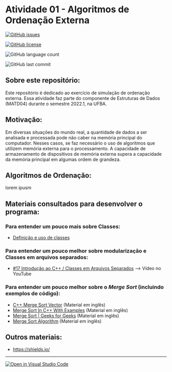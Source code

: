 # **Atividade 01 - Algoritmos de Ordenação Externa**

<p align="center">

  [![GitHub issues](https://img.shields.io/github/issues/MATD04-2022-1/lista-exercicios-01-matheusvictor)](https://github.com/MATD04-2022-1/lista-exercicios-01-matheusvictor/issues?q=is%3Aopen+is%3Aissue)

  [![GitHub license](https://img.shields.io/github/license/MATD04-2022-1/lista-exercicios-01-matheusvictor)](https://github.com/MATD04-2022-1/lista-exercicios-01-matheusvictor/blob/main/LICENSE)

  ![GitHub language count](https://img.shields.io/github/languages/count/MATD04-2022-1/lista-exercicios-01-matheusvictor?style=plastic)

  ![GitHub last commit](https://img.shields.io/github/last-commit/MATD04-2022-1/lista-exercicios-01-matheusvictor)
</p>

## **Sobre este repositório:**

Este repositório é dedicado ao exercício de simulação de ordenação externa. Essa atividade faz parte do componente de Estruturas de Dados (MATD04) durante o semestre 2022.1, na UFBA.
## **Motivação:**

Em diversas situações do mundo real, a quantidade de dados a ser analisada e processada pode não caber na memória principal do computador. Nesses casos, se faz necessário o uso de algoritmos que utilizem memória externa para o processamento. A capacidade de armazenamento de dispositivos de memória externa supera a capacidade da memória principal em algumas ordem de grandeza. 

## **Algoritmos de Ordenação:**

lorem ipusm

## **Materiais consultados para desenvolver o programa:**
### Para entender um pouco mais sobre Classes:

- [Definição e uso de classes](https://homepages.dcc.ufmg.br/~rodolfo/aedsi-2-10/Classes/classe.html)

### Para entender um pouco melhor sobre modularização e Classes em arquivos separados:
  - [#17 Introdução ao C++ / Classes em Arquivos Separados](https://www.youtube.com/watch?v=jrhofSNMalY&list=PLrOyM49ctTx9ZSF7W5y14ikyiZjLqWvx5&index=66) --> Vídeo no YouTube

### Para entender um pouco melhor sobre o *Merge Sort* (incluindo exemplos de código):

- [C++ Merge Sort Vector](https://slaystudy.com/c-merge-sort-vector/) (Material em inglês)
- [Merge Sort In C++ With Examples](https://www.softwaretestinghelp.com/merge-sort/) (Material em inglês)
- [Merge Sort | Geeks for Geeks](https://www.geeksforgeeks.org/merge-sort/) (Material em inglês)
- [Merge Sort Algorithm](https://www.programiz.com/dsa/merge-sort) (Material em inglês)

## Outros materiais:
* https://shields.io/

-------

[![Open in Visual Studio Code](https://classroom.github.com/assets/open-in-vscode-c66648af7eb3fe8bc4f294546bfd86ef473780cde1dea487d3c4ff354943c9ae.svg)](https://classroom.github.com/online_ide?assignment_repo_id=7648401&assignment_repo_type=AssignmentRepo)